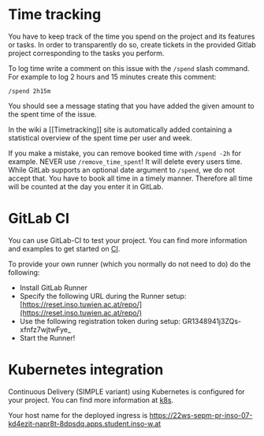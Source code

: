 # Time tracking
You have to keep track of the time you spend on the project and its features or tasks.
In order to transparently do so, create tickets in the provided Gitlab project corresponding to the tasks you perform.

To log time write a comment on this issue with the `/spend` slash command.
For example to log 2 hours and 15 minutes create this comment:

`/spend 2h15m`

You should see a message stating that you have added the given amount to the spent time of the issue.

In the wiki a [[Timetracking]] site is automatically added containing a statistical overview of the spent time per user and week.

If you make a mistake, you can remove booked time with `/spend -2h` for example.
NEVER use `/remove_time_spent`!
It will delete every users time.
While GitLab supports an optional date argument to `/spend`, we do not accept that.
You have to book all time in a timely manner.
Therefore all time will be counted at the day you enter it in GitLab.
# GitLab CI

You can use GitLab-CI to test your project. You can find more information and examples to get started on [CI](https://reset.inso.tuwien.ac.at/repo/pub/instructions/-/wikis/CI).

To provide your own runner (which you normally do not need to do) do the following:

* Install GitLab Runner
* Specify the following URL during the Runner setup: [https://reset.inso.tuwien.ac.at/repo/](https://reset.inso.tuwien.ac.at/repo/)
* Use the following registration token during setup: GR1348941j3ZQs-xfnfz7wjtwFye_
* Start the Runner!

# Kubernetes integration

Continuous Delivery (SIMPLE variant) using Kubernetes is configured for your project.
You can find more information at [k8s](https://reset.inso.tuwien.ac.at/repo/pub/instructions/-/wikis/k8s-SIMPLE).

Your host name for the deployed ingress is https://22ws-sepm-pr-inso-07-kd4ezit-napr8t-8dpsdq.apps.student.inso-w.at